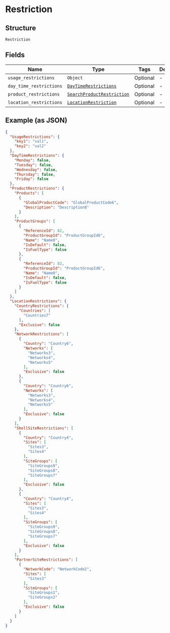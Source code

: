 
# Restriction

## Structure

`Restriction`

## Fields

| Name | Type | Tags | Description |
|  --- | --- | --- | --- |
| `usage_restrictions` | `Object` | Optional | - |
| `day_time_restrictions` | [`DayTimeRestrictions`](../../doc/models/day-time-restrictions.md) | Optional | - |
| `product_restrictions` | [`SearchProductRestriction`](../../doc/models/search-product-restriction.md) | Optional | - |
| `location_restrictions` | [`LocationRestriction`](../../doc/models/location-restriction.md) | Optional | - |

## Example (as JSON)

```json
{
  "UsageRestrictions": {
    "key1": "val1",
    "key2": "val2"
  },
  "DayTimeRestrictions": {
    "Monday": false,
    "Tuesday": false,
    "Wednesday": false,
    "Thursday": false,
    "Friday": false
  },
  "ProductRestrictions": {
    "Products": [
      {
        "GlobalProductCode": "GlobalProductCode6",
        "Description": "Description8"
      }
    ],
    "ProductGroups": [
      {
        "ReferenceId": 82,
        "ProductGroupId": "ProductGroupId6",
        "Name": "Name0",
        "IsDefault": false,
        "IsFuelType": false
      },
      {
        "ReferenceId": 82,
        "ProductGroupId": "ProductGroupId6",
        "Name": "Name0",
        "IsDefault": false,
        "IsFuelType": false
      }
    ]
  },
  "LocationRestrictions": {
    "CountryRestrictions": {
      "Countries": [
        "Countries7"
      ],
      "Exclusive": false
    },
    "NetworkRestrictions": [
      {
        "Country": "Country6",
        "Networks": [
          "Networks3",
          "Networks4",
          "Networks5"
        ],
        "Exclusive": false
      },
      {
        "Country": "Country6",
        "Networks": [
          "Networks3",
          "Networks4",
          "Networks5"
        ],
        "Exclusive": false
      }
    ],
    "ShellSiteRestrictions": [
      {
        "Country": "Country4",
        "Sites": [
          "Sites3",
          "Sites4"
        ],
        "SiteGroups": [
          "SiteGroups9",
          "SiteGroups8",
          "SiteGroups7"
        ],
        "Exclusive": false
      },
      {
        "Country": "Country4",
        "Sites": [
          "Sites3",
          "Sites4"
        ],
        "SiteGroups": [
          "SiteGroups9",
          "SiteGroups8",
          "SiteGroups7"
        ],
        "Exclusive": false
      }
    ],
    "PartnerSiteRestrictions": [
      {
        "NetworkCode": "NetworkCode2",
        "Sites": [
          "Sites3"
        ],
        "SiteGroups": [
          "SiteGroups1",
          "SiteGroups2"
        ],
        "Exclusive": false
      }
    ]
  }
}
```

